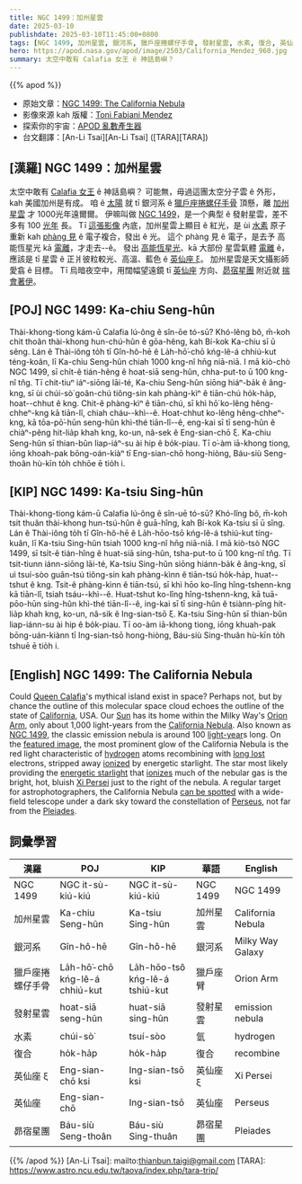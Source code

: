```yaml
---
title: NGC 1499：加州星雲
date: 2025-03-10
publishdate: 2025-03-10T11:45:00+0800
tags: [NGC 1499, 加州星雲, 銀河系, 獵戶座捲螺仔手骨, 發射星雲, 水素, 復合, 英仙座 ξ, 英仙座, 昴宿星團]
hero: https://apod.nasa.gov/apod/image/2503/California_Mendez_960.jpg
summary: 太空中敢有 Calafia 女王 ê 神話島嶼？
---
```


{{% apod %}}

- 原始文章：[NGC 1499: The California Nebula](https://apod.nasa.gov/apod/ap250310.html)
- 影像來源 kah 版權：[Toni Fabiani Mendez](https://www.instagram.com/toni_fabiani/)
- 探索你的宇宙：[APOD 亂數產生器](https://apod.nasa.gov/apod/random_apod.html)
- 台文翻譯：[An-Li Tsai][An-Li Tsai] ([TARA][TARA])

## [漢羅] NGC 1499：加州星雲
太空中敢有 [Calafia 女王][Queen Calafia] ê 神話島嶼？
可能無，毋過這團太空分子雲 ê 外形，kah 美國加州是有成。
咱 ê [太陽][Sun] 就 tī 銀河系 ê [獵戶座捲螺仔手骨][Orion Arm] 頂懸，離 [加州星雲][California Nebula] 才 1000光年遠爾爾。
伊嘛叫做 [NGC 1499][NGC 1499]，是一个典型 ê 發射星雲，差不多有 100 [光年][light-year] 長。
Tī [這張影像][featured image] 內底，加州星雲上顯目 ê 紅光，是 ùi [水素][hydrogen] 原子重新 kah [phàng 見][long lost] ê 電子複合，發出 ê 光。
這个 phàng 見 ê 電子，是去予 高能恆星光 kā [電離][ionized]，才走去--ê。
發出 [高能恆星光][energetic starlight]、kā 大部份 星雲氣體 [電離][ionizes] ê，應該是 tī 星雲 ê 正爿彼粒較光、高溫、藍色 ê [英仙座 ξ][Xi Persei]。
加州星雲是天文攝影師愛翕 ê 目標。
Tī 烏暗夜空中，用闊幅望遠鏡 tī [英仙座][Perseus] 方向、[昴宿星團][Pleiades] 附近就 [揣會著伊][can be spotted]。

## [POJ] NGC 1499: Ka-chiu Seng-hûn
Thài-khong-tiong kám-ū Calafia lú-ông ê sîn-ōe tó-sū?
Khó-lêng bô, m̄-koh chit thoân thài-khong hun-chú-hûn ê gōa-hêng, kah Bí-kok Ka-chiu sī ū sêng.
Lán ê Thài-iông to̍h tī Gîn-hô-hē ê La̍h-hō͘-chō kńg-lê-á chhiú-kut téng-koân, lī Ka-chiu Seng-hûn chiah 1000 kng-nî hn̄g niā-niā.
I mā kiò-chò NGC 1499, sī chi̍t-ê tián-hêng ê hoat-siā seng-hûn, chha-put-to ū 100 kng-nî tn̂g.
Tī chit-tiuⁿ iáⁿ-siōng lāi-té, Ka-chiu Seng-hûn siōng hiáⁿ-ba̍k ê âng-kng, sī ùi chúi-sò͘ goân-chú tiông-sin kah phàng-kìⁿ ê tiān-chú ho̍k-ha̍p, hoat--chhut ê kng.
Chit-ê phàng-kìⁿ ê tiān-chú, sī khì hō͘ ko-lêng hêng-chheⁿ-kng kā tiān-lî, chiah cháu--khì--ê.
Hoat-chhut ko-lêng hêng-chheⁿ-kng, kā tōa-pō͘-hūn seng-hûn khì-thé tiān-lî--ê, eng-kai sī tī seng-hûn ê chiàⁿ-pêng hit-lia̍p khah kng, ko-un, nâ-sek ê Eng-sian-chō ξ.
Ka-chiu Seng-hûn sī thian-bûn liap-iáⁿ-su ài hip ê bo̍k-piau.
Tī o͘-àm iā-khong tiong, iōng khoah-pak bōng-oán-kiàⁿ tī Eng-sian-chō hong-hiòng, Báu-siù Seng-thoân hù-kīn to̍h chhōe ē tio̍h i.

## [KIP] NGC 1499: Ka-tsiu Sing-hûn
Thài-khong-tiong kám-ū Calafia lú-ông ê sîn-uē tó-sū?
Khó-lîng bô, m̄-koh tsit thuân thài-khong hun-tsú-hûn ê guā-hîng, kah Bí-kok Ka-tsiu sī ū sîng.
Lán ê Thài-iông to̍h tī Gîn-hô-hē ê La̍h-hōo-tsō kńg-lê-á tshiú-kut tíng-kuân, lī Ka-tsiu Sing-hûn tsiah 1000 kng-nî hn̄g niā-niā.
I mā kiò-tsò NGC 1499, sī tsi̍t-ê tián-hîng ê huat-siā sing-hûn, tsha-put-to ū 100 kng-nî tn̂g.
Tī tsit-tiunn iánn-siōng lāi-té, Ka-tsiu Sing-hûn siōng hiánn-ba̍k ê âng-kng, sī uì tsuí-sòo guân-tsú tiông-sin kah phàng-kìnn ê tiān-tsú ho̍k-ha̍p, huat--tshut ê kng.
Tsit-ê phàng-kìnn ê tiān-tsú, sī khì hōo ko-lîng hîng-tshenn-kng kā tiān-lî, tsiah tsáu--khì--ê.
Huat-tshut ko-lîng hîng-tshenn-kng, kā tuā-pōo-hūn sing-hûn khì-thé tiān-lî--ê, ing-kai sī tī sing-hûn ê tsiànn-pîng hit-lia̍p khah kng, ko-un, nâ-sik ê Ing-sian-tsō ξ.
Ka-tsiu Sing-hûn sī thian-bûn liap-iánn-su ài hip ê bo̍k-piau.
Tī oo-àm iā-khong tiong, iōng khuah-pak bōng-uán-kiànn tī Ing-sian-tsō hong-hiòng, Báu-siù Sing-thuân hù-kīn to̍h tshuē ē tio̍h i.

## [English] NGC 1499: The California Nebula
Could [Queen Calafia][Queen Calafia]'s mythical island exist in space?
Perhaps not, but by chance the outline of this molecular space cloud echoes the outline of the state of [California][California], USA.
Our [Sun][Sun] has its home within the Milky Way's [Orion Arm][Orion Arm], only about 1,000 light-years from the [California Nebula][California Nebula].
Also known as [NGC 1499][NGC 1499], the classic emission nebula is around 100 [light-year][light-year]s long.
On the [featured image][featured image], the most prominent glow of the California Nebula is the red light characteristic of [hydrogen][hydrogen] atoms recombining with [long lost][long lost] electrons, stripped away [ionized][ionized] by energetic starlight.
The star most likely providing the [energetic starlight][energetic starlight] that [ionizes][ionizes] much of the nebular gas is the bright, hot, bluish [Xi Persei][Xi Persei] just to the right of the nebula.
A regular target for astrophotographers, the California Nebula [can be spotted][can be spotted] with a wide-field telescope under a dark sky toward the constellation of [Perseus][Perseus], not far from the [Pleiades][Pleiades].

## 詞彙學習
|漢羅|POJ|KIP|華語|English|
|-|-|-|-|-|
| NGC 1499 | NGC it-sù-kiú-kiú | NGC it-sù-kiú-kiú | NGC 1499 | NGC 1499 |
| 加州星雲 | Ka-chiu Seng-hûn | Ka-tsiu Sing-hûn | 加州星雲 | California Nebula |
| 銀河系 | Gîn-hô-hē | Gîn-hô-hē | 銀河系 | Milky Way Galaxy |
| 獵戶座捲螺仔手骨 | La̍h-hō͘-chō kńg-lê-á chhiú-kut | La̍h-hōo-tsô kńg-lê-á tshiú-kut | 獵戶座臂 | Orion Arm |
| 發射星雲 | hoat-siā seng-hûn | huat-siā sing-hûn | 發射星雲 | emission nebula |
| 水素 | chúi-sò͘ | tsuí-sòo | 氫 | hydrogen |
| 復合 | ho̍k-ha̍p | ho̍k-ha̍p | 復合 | recombine |
| 英仙座 ξ | Eng-sian-chō ksi | Ing-sian-tsō ksi | 英仙座 ξ | Xi Persei |
| 英仙座 | Eng-sian-chō | Ing-sian-tsō | 英仙座 | Perseus |
| 昴宿星團 | Báu-siù Seng-thoân | Báu-siù Sing-thuân | 昴宿星團 | Pleiades |

{{% /apod %}}
[An-Li Tsai]: mailto:thianbun.taigi@gmail.com
[TARA]: https://www.astro.ncu.edu.tw/taova/index.php/tara-trip/

[copyright]: https://apod.nasa.gov/apod/fap/lib/about_apod.html#srapply
[License3]: https://creativecommons.org/licenses/by-nc-nd/3.0/
[License2]:https://creativecommons.org/licenses/by-nc-nd/2.0/

[Queen Calafia]:https://en.wikipedia.org/wiki/Calafia
[California]:https://en.wikipedia.org/wiki/California
[Sun]:https://apod.nasa.gov/apod/ap140506.html
[Orion Arm]:http://www.atlasoftheuniverse.com/5000lys.html
[California Nebula]:https://en.wikipedia.org/wiki/California_Nebula
[NGC 1499]:https://spider.seds.org/spider/Misc/n1499.html
[light-year]:https://starchild.gsfc.nasa.gov/docs/StarChild/questions/question19.html
[featured image]:https://www.instagram.com/p/C0xJ8JdpPrb/
[hydrogen]:https://periodic.lanl.gov/1.shtml
[long lost]:https://apod.nasa.gov/apod/lib/lament.html
[ionized]:https://energyeducation.ca/wiki/images/3/3d/IONIZATION.png
[energetic starlight]:https://science.nasa.gov/ems/10_ultravioletwaves
[ionizes]:https://spaceplace.nasa.gov/ion-balloons/en/
[Xi Persei]:https://en.wikipedia.org/wiki/Xi_Persei
[can be spotted]:https://apod.nasa.gov/apod/ap090411.html
[Perseus]:https://en.wikipedia.org/wiki/Perseus_%28constellation%29
[Pleiades]:https://apod.nasa.gov/apod/ap220405.html
